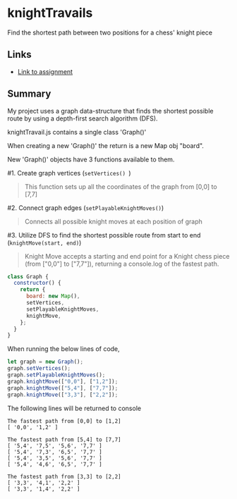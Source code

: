 # knightTravails

Find the shortest path between two positions for a chess' knight piece

## Links

- [Link to assignment](https://www.theodinproject.com/lessons/javascript-knights-travails)

## Summary

My project uses a graph data-structure that finds the shortest possible route by using a depth-first search algorithm (DFS).

knightTravail.js contains a single class 'Graph()'

When creating a new 'Graph()' the return is a new Map obj "board".

New 'Graph()' objects have 3 functions available to them.

#1. Create graph vertices (`setVertices() `)  
> This function sets up all the coordinates of the graph from [0,0] to [7,7]

#2. Connect graph edges (`setPlayableKnightMoves()`)  
> Connects all possible knight moves at each position of graph

#3. Utilize DFS to find the shortest possible route from start to end (`knightMove(start, end)`)  
> Knight Move accepts a starting and end point for a Knight chess piece (from ["0,0"] to ["7,7"]),
returning a console.log of the fastest path.

```javascript
class Graph {
  constructor() {
    return {
      board: new Map(),
      setVertices,
      setPlayableKnightMoves,
      knightMove,
    };
  }
}
```

When running the below lines of code,

```javascript
let graph = new Graph();
graph.setVertices();
graph.setPlayableKnightMoves();
graph.knightMove(["0,0"], ["1,2"]);
graph.knightMove(["5,4"], ["7,7"]);
graph.knightMove(["3,3"], ["2,2"]);
```

The following lines will be returned to console

```
The fastest path from [0,0] to [1,2]
[ '0,0', '1,2' ]

The fastest path from [5,4] to [7,7]
[ '5,4', '7,5', '5,6', '7,7' ]
[ '5,4', '7,3', '6,5', '7,7' ]
[ '5,4', '3,5', '5,6', '7,7' ]
[ '5,4', '4,6', '6,5', '7,7' ]

The fastest path from [3,3] to [2,2]
[ '3,3', '4,1', '2,2' ]
[ '3,3', '1,4', '2,2' ]

```
